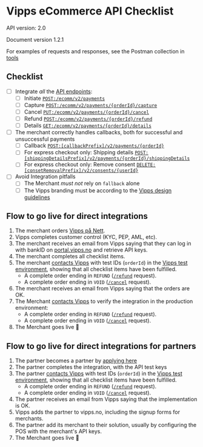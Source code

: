 # Vipps eCommerce API Checklist

API version: 2.0

Document version 1.2.1

For examples of requests and responses, see the Postman collection in [tools](tools/)

## Checklist

- [ ] Integrate _all_ the [API endpoints](https://github.com/vippsas/vipps-ecom-api/blob/master/vipps-ecom-api.md#api-endpoints):
    - [ ] Initiate [`POST:/ecomm/v2/payments`](https://vippsas.github.io/vipps-ecom-api/#/Vipps%20eCom%20API/initiatePaymentV3UsingPOST)
    - [ ] Capture [`POST:/ecomm/v2/payments/{orderId}/capture`](https://vippsas.github.io/vipps-ecom-api/#/Vipps%20eCom%20API/capturePaymentUsingPOST)
    - [ ] Cancel [`PUT:/ecomm/v2/payments/{orderId}/cancel`](https://vippsas.github.io/vipps-ecom-api/#/Vipps%20eCom%20API/cancelPaymentRequestUsingPUT)
    - [ ] Refund [`POST:/ecomm/v2/payments/{orderId}/refund`](https://vippsas.github.io/vipps-ecom-api/#/Vipps%20eCom%20API/refundPaymentUsingPOST)
    - [ ] Details [`GET:/ecomm/v2/payments/{orderId}/details`](https://vippsas.github.io/vipps-ecom-api/#/Vipps%20eCom%20API/getPaymentDetailsUsingGET)
- [ ] The merchant correctly handles callbacks, both for successful and unsuccessful payments
    - [ ] Callback [`POST:[callbackPrefix]/v2/payments/{orderId}`](https://vippsas.github.io/vipps-ecom-api/#/Endpoints_required_by_Vipps_from_the_merchant/transactionUpdateCallbackForRegularPaymentUsingPOST)
    - [ ] For express checkout only: Shipping details [`POST:[shippingDetailsPrefix]/v2/payments/{orderId}/shippingDetails`](https://vippsas.github.io/vipps-ecom-api/#/Endpoints_required_by_Vipps_from_the_merchant/fetchShippingCostUsingPOST)
    - [ ] For express checkout only: Remove consent [`DELETE:[consetRemovalPrefix]/v2/consents/{userId}`](https://vippsas.github.io/vipps-ecom-api/#/Endpoints_required_by_Vipps_from_the_merchant/removeUserConsentUsingDELETE)
- [ ] Avoid Integration pitfalls
    - [ ] The Merchant _must not_ rely on `fallback` alone
    - [ ] The Vipps branding must be according to the [Vipps design guidelines](https://github.com/vippsas/vipps-design-guidelines)

## Flow to go live for direct integrations

1. The merchant orders [Vipps på Nett](https://www.vipps.no/produkter-og-tjenester/bedrift/ta-betalt-paa-nett/ta-betalt-paa-nett/).
2. Vipps completes customer control (KYC, PEP, AML, etc).
3. The merchant receives an email from Vipps saying that they can log in with bankID on [portal.vipps.no](https://portal.vipps.no) and retrieve API keys.
4. The merchant completes all checklist items.
5. The merchant [contacts Vipps](https://github.com/vippsas/vipps-developers/blob/master/contact.md) with test IDs (`orderId`) in the [Vipps test environment](https://github.com/vippsas/vipps-developers#the-vipps-test-environment-mt), showing that all checklist items have been fulfilled.
    - A complete order ending in `REFUND` ([`/refund`](https://vippsas.github.io/vipps-ecom-api/#/Vipps%20eCom%20API/refundPaymentUsingPOST) request).
    - A complete order ending in `VOID` ([`/cancel`](https://vippsas.github.io/vipps-ecom-api/#/Vipps%20eCom%20API/cancelPaymentRequestUsingPUT) request).
6. The merchant receives an email from Vipps saying that the orders are OK.
7. The Merchant [contacts Vipps](https://github.com/vippsas/vipps-developers/blob/master/contact.md) to verify the integration in the production environment:
    - A complete order ending in `REFUND` ([`/refund`](https://vippsas.github.io/vipps-ecom-api/#/Vipps%20eCom%20API/refundPaymentUsingPOST) request).
    - A complete order ending in `VOID` ([`/cancel`](https://vippsas.github.io/vipps-ecom-api/#/Vipps%20eCom%20API/cancelPaymentRequestUsingPUT) request).
8. The Merchant goes live 🎉

## Flow to go live for direct integrations for partners

1. The partner becomes a partner by [applying here](https://www.vipps.no/produkter-og-tjenester/bedrift/ta-betalt-i-butikk/vipps-i-kassa/#kom-i-gang-med-vipps-i-kassa-category-3)
2. The partner completes the integration, with the API test keys
3. The partner [contacts Vipps](https://github.com/vippsas/vipps-developers/blob/master/contact.md) with test IDs (`orderId`) in the [Vipps test environment](https://github.com/vippsas/vipps-developers#the-vipps-test-environment-mt), showing that all checklist items have been fulfilled.
    - A complete order ending in `REFUND` ([`/refund`](https://vippsas.github.io/vipps-ecom-api/#/Vipps%20eCom%20API/refundPaymentUsingPOST) request).
    - A complete order ending in `VOID` ([`/cancel`](https://vippsas.github.io/vipps-ecom-api/#/Vipps%20eCom%20API/cancelPaymentRequestUsingPUT) request).
4. The partner receives an email from Vipps saying that the implementation is OK.
5. Vipps adds the partner to vipps.no, including the signup forms for merchants.
6. The partner add its merchant to their solution, usually by configuring the POS with the merchant's API keys.
7. The Merchant goes live 🎉
